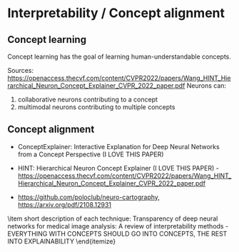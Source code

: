 # Interpretability / Concept alignment

## Concept learning
Concept learning has the goal of learning human-understandable concepts.

Sources: https://openaccess.thecvf.com/content/CVPR2022/papers/Wang_HINT_Hierarchical_Neuron_Concept_Explainer_CVPR_2022_paper.pdf
Neurons can:
1) collaborative neurons contributing to a concept
2) multimodal neurons contributing to multiple concepts




## Concept alignment



- ConceptExplainer: Interactive Explanation for Deep Neural Networks from a Concept Perspective (I LOVE THIS PAPER)

- HINT: Hierarchical Neuron Concept Explainer (I LOVE THIS PAPER) - https://openaccess.thecvf.com/content/CVPR2022/papers/Wang_HINT_Hierarchical_Neuron_Concept_Explainer_CVPR_2022_paper.pdf

- https://github.com/poloclub/neuro-cartography, https://arxiv.org/pdf/2108.12931


\item short description of each technique: Transparency of deep neural networks for medical image analysis: A review of interpretability methods - EVERYTHING WITH CONCEPTS SHOULD GO INTO CONCEPTS, THE REST INTO EXPLAINABILITY
\end{itemize}